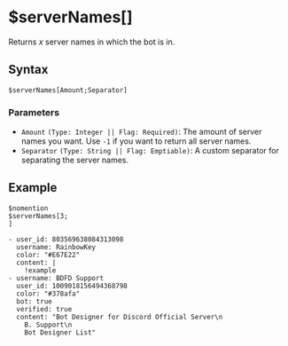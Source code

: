 # $serverNames[]
Returns *x* server names in which the bot is in.

## Syntax
```
$serverNames[Amount;Separator]
```

### Parameters
- `Amount` `(Type: Integer || Flag: Required)`: The amount of server names you want. Use `-1` if you want to return all server names.
- `Separator` `(Type: String || Flag: Emptiable)`: A custom separator for separating the server names.

## Example
```
$nomention
$serverNames[3;
]
```

``` discord yaml
- user_id: 803569638084313098
  username: RainbowKey
  color: "#E67E22"
  content: |
    !example
- username: BDFD Support
  user_id: 1009018156494368798
  color: "#378afa"
  bot: true
  verified: true
  content: "Bot Designer for Discord Official Server\n
    B. Support\n
    Bot Designer List"
```
